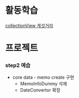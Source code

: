 # 활동학습

[collectionView 게섯거라](https://www.notion.so/collectionView-ce8cb053da0543eb8d9daf5febef878f)

# 프로젝트

### step2 예습

- core data - memo create 구현
  - MemoInfoDummy 삭제
  - DateConvertor 확장

